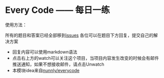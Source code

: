 # Every Code —— 每日一练
使用方法：

所有的题目和答案已经全部移到[issues](https://github.com/N-ZOO/everycode/issues)
各位可以在题目下方回复，提交自己的解决方案
  * 回复内容可以使用markdown语法
  * 点击右上方的watch可以关注这个项目，当项目内容发生改变的时候会有邮件推送通知，如果不想接收邮件，请点击Unwatch
  * 本模块idea来自[nunnly/everycode](https://github.com/nunnly/everycode)
